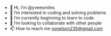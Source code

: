 - 👋 Hi, I’m @yveesmiles
- 👀 I’m interested in coding and solving problems
- 🌱 I’m currently beginning to learn to code
- 💞️ I’m looking to collaborate with other people
- 📫 How to reach me vonelson235@gmail.com

<!---
yveesmiles/yveesmiles is a ✨ special ✨ repository because its `README.md` (this file) appears on your GitHub profile.
You can click the Preview link to take a look at your changes.
--->
